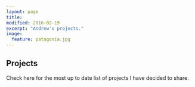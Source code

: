 ```yaml
---
layout: page
title: 
modified: 2016-02-19
excerpt: "Andrew's projects."
image:
  feature: patagonia.jpg
---
```




## Projects

Check here for the most up to date list of projects I have decided to share.
